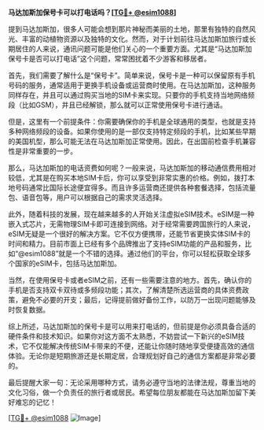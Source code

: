 **马达加斯加保号卡可以打电话吗？[[TG💪+ @esim1088](https://t.me/s/esim1088)]**

提到马达加斯加，很多人可能会想到那片神秘而美丽的土地，那里有独特的自然风光、丰富的动植物资源以及独特的文化。然而，对于计划前往马达加斯加旅行或长期居住的人来说，通讯问题可能是他们关心的一个重要方面。尤其是“马达加斯加保号卡是否可以打电话”这个问题，常常困扰着不少游客和移居者。

首先，我们需要了解什么是“保号卡”。简单来说，保号卡是一种可以保留原有手机号码的服务，通常适用于更换手机设备或运营商时使用。在马达加斯加，这种服务同样存在，并且可以通过购买当地的SIM卡来实现。只要你的手机支持当地网络频段（比如GSM），并且已经解锁，那么就可以正常使用保号卡进行通话。

但是，这里有一个前提条件：你需要确保你的手机是全球通用的类型，也就是支持多种网络频段的设备。如果你使用的是一部仅支持特定频段的手机，比如某些早期的美国机型，那么可能无法在马达加斯加正常使用。因此，在出国前检查手机兼容性是非常重要的一步。

那么，马达加斯加的电话资费如何呢？一般来说，马达加斯加的移动通信费用相对较低，尤其是在购买本地SIM卡后，你可以享受到非常实惠的价格。例如，拨打本地号码通常比国际长途便宜得多。而且许多运营商还提供各种套餐选择，包括流量包、语音包等，用户可以根据自己的需求灵活选择。

此外，随着科技的发展，现在越来越多的人开始关注虚拟eSIM技术。eSIM是一种嵌入式芯片，无需物理SIM卡即可连接到网络。对于经常需要跨国旅行的人来说，eSIM无疑是一个很好的解决方案。它不仅方便携带，还能节省更换实体SIM卡的时间和精力。目前市面上已经有多个品牌推出了支持eSIM功能的产品和服务，比如“@esim1088”就是一个不错的选择。通过他们的平台，你可以轻松获取全球多个国家的eSIM卡，包括马达加斯加。

当然，在使用保号卡或者eSIM之前，还有一些需要注意的地方。首先，确认你的手机是否支持双卡双待或多频段功能；其次，了解清楚所选运营商的具体资费政策，避免不必要的开支；最后，记得提前做好备份工作，以防万一出现问题能够及时恢复数据。

综上所述，马达加斯加的保号卡是可以用来打电话的，但前提是你必须具备合适的硬件条件和技术知识。如果你对这方面不太熟悉，不妨尝试一下新兴的eSIM技术，它不仅能解决传统SIM卡带来的不便，还能让你随时随地享受便捷高效的通信体验。无论你是短期旅游还是长期定居，合理规划好自己的通信方案都是非常必要的。

最后提醒大家一句：无论采用哪种方式，请务必遵守当地的法律法规，尊重当地的文化习俗，做一个负责任的旅行者或居民。希望每位朋友都能在马达加斯加留下美好难忘的记忆！

[[TG💪+ @esim1088](https://t.me/s/esim1088) ![Image](https://i.postimg.cc/4NQfJmqS/Snipaste-2025-05-13-00-14-12.png)]